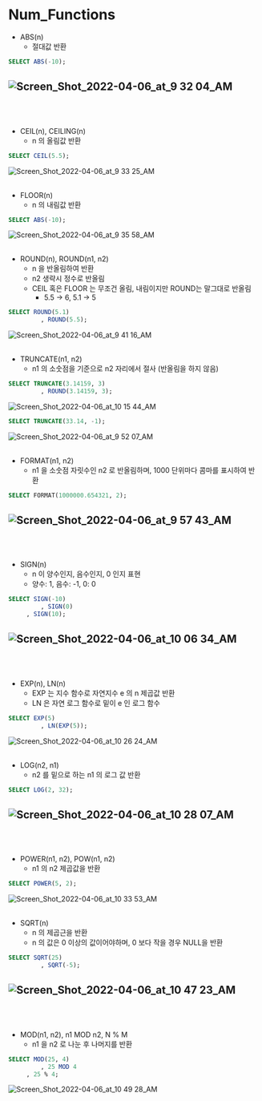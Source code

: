 # Num_Functions

- ABS(n)
    - 절대값 반환

```sql
SELECT ABS(-10);
```

![Screen_Shot_2022-04-06_at_9 32 04_AM](https://user-images.githubusercontent.com/54128055/161879936-943a62a5-0eb7-45f9-b29d-27b3fb5109e4.png)
<br/><br/><br/>
--
- CEIL(n), CEILING(n)
    - n 의 올림값 반환

```sql
SELECT CEIL(5.5);
```

![Screen_Shot_2022-04-06_at_9 33 25_AM](https://user-images.githubusercontent.com/54128055/161879939-c8a18a1c-926b-493a-9079-1ca0d56b3f9c.png)
<br/><br/>
- FLOOR(n)
    - n 의 내림값 반환

```sql
SELECT ABS(-10);
```

![Screen_Shot_2022-04-06_at_9 35 58_AM](https://user-images.githubusercontent.com/54128055/161879941-e730fcc1-a0e2-4910-b1af-0ed7581798c4.png)
<br/><br/>
- ROUND(n), ROUND(n1, n2)
    - n 을 반올림하여 반환
    - n2 생략시 정수로 반올림
    - CEIL 혹은 FLOOR 는 무조건 올림, 내림이지만 ROUND는 말그대로 반올림
        - 5.5 → 6, 5.1 → 5

```sql
SELECT ROUND(5.1)
		 , ROUND(5.5);
```

![Screen_Shot_2022-04-06_at_9 41 16_AM](https://user-images.githubusercontent.com/54128055/161879946-dbad8246-9252-4f9c-88a8-4fe5e69e4527.png)
<br/><br/>
- TRUNCATE(n1, n2)
    - n1 의 소숫점을 기준으로 n2 자리에서 절사 (반올림을 하지 않음)

```sql
SELECT TRUNCATE(3.14159, 3)
		 , ROUND(3.14159, 3);
```

![Screen_Shot_2022-04-06_at_10 15 44_AM](https://user-images.githubusercontent.com/54128055/161879950-2c8cf9c7-cad2-4a0d-a4cd-b9654e804e4f.png)

```sql
SELECT TRUNCATE(33.14, -1);
```

![Screen_Shot_2022-04-06_at_9 52 07_AM](https://user-images.githubusercontent.com/54128055/161879947-55d12485-77cb-4ae8-be16-919584db93f8.png)
<br/><br/>
- FORMAT(n1, n2)
    - n1 을 소숫점 자릿수인 n2 로 반올림하며, 1000 단위마다 콤마를 표시하여 반환

```sql
SELECT FORMAT(1000000.654321, 2);
```

![Screen_Shot_2022-04-06_at_9 57 43_AM](https://user-images.githubusercontent.com/54128055/161879948-fac25ab7-51f7-47d6-88dc-cd9cce6ab5e2.png)
<br/><br/><br/>
--
- SIGN(n)
    - n 이 양수인지, 음수인지, 0 인지 표현
    - 양수: 1, 음수: -1, 0: 0

```sql
SELECT SIGN(-10)
		 , SIGN(0)
     , SIGN(10);
```

![Screen_Shot_2022-04-06_at_10 06 34_AM](https://user-images.githubusercontent.com/54128055/161879949-e97f86ed-c9de-4f0f-88cd-ce9b92f9ad78.png)
<br/><br/><br/>
--
- EXP(n), LN(n)
    - EXP 는 지수 함수로 자연지수 e 의 n 제곱값 반환
    - LN 은 자연 로그 함수로 밑이 e 인 로그 함수

```sql
SELECT EXP(5)
		 , LN(EXP(5));
```

![Screen_Shot_2022-04-06_at_10 26 24_AM](https://user-images.githubusercontent.com/54128055/161879951-4b338b26-0815-49c2-afa0-550cdb2e0099.png)
<br/><br/>
- LOG(n2, n1)
    - n2 를 밑으로 하는 n1 의 로그 값 반환

```sql
SELECT LOG(2, 32);
```

![Screen_Shot_2022-04-06_at_10 28 07_AM](https://user-images.githubusercontent.com/54128055/161879953-95971e62-4341-45d6-a899-5aa92b8253d3.png)
<br/><br/><br/>
--
- POWER(n1, n2), POW(n1, n2)
    - n1 의 n2 제곱값을 반환

```sql
SELECT POWER(5, 2);
```

![Screen_Shot_2022-04-06_at_10 33 53_AM](https://user-images.githubusercontent.com/54128055/161879956-9e9621e4-2c1f-4851-b0fb-47ca1fef0ae3.png)
<br/><br/>
- SQRT(n)
    - n 의 제곱근을 반환
    - n 의 값은 0 이상의 값이어야하며, 0 보다 작을 경우 NULL을 반환

```sql
SELECT SQRT(25)
		 , SQRT(-5);
```

![Screen_Shot_2022-04-06_at_10 47 23_AM](https://user-images.githubusercontent.com/54128055/161879957-1d86bfbd-8f13-4155-a61a-07b9f3cde960.png)
<br/><br/><br/>
--
- MOD(n1, n2), n1 MOD n2, N % M
    - n1 을 n2 로 나눈 후 나머지를 반환

```sql
SELECT MOD(25, 4)
		 , 25 MOD 4
     , 25 % 4;
```

![Screen_Shot_2022-04-06_at_10 49 28_AM](https://user-images.githubusercontent.com/54128055/161879958-c33a7b40-de4f-4efa-bc15-525e5ea734ba.png)
